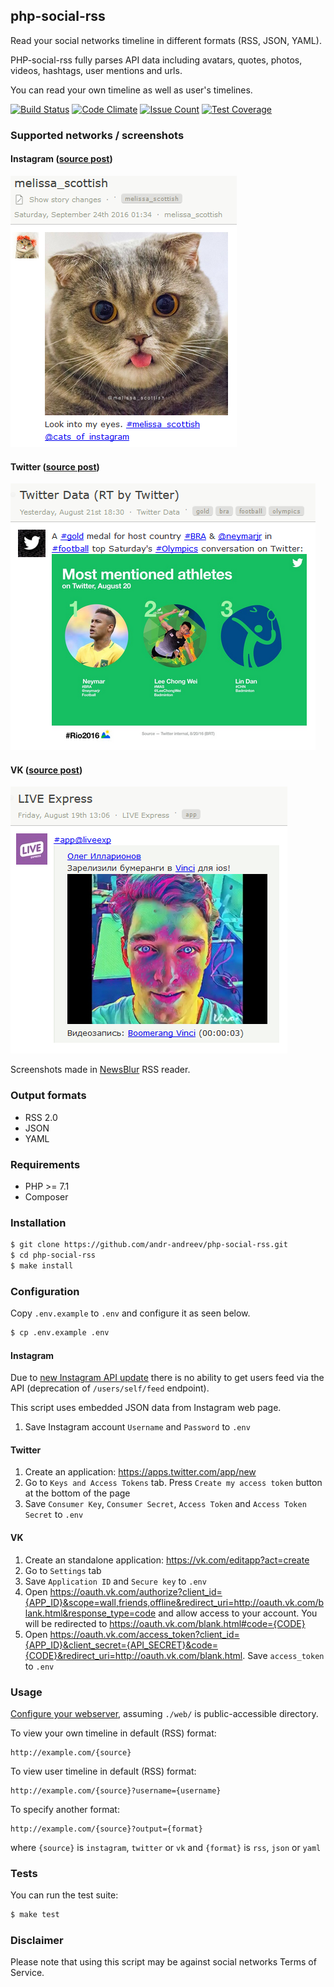 ## php-social-rss
Read your social networks timeline in different formats (RSS, JSON, YAML).

PHP-social-rss fully parses API data including avatars, quotes, photos, videos, hashtags, user mentions and urls.

You can read your own timeline as well as user's timelines.

[![Build Status](https://travis-ci.org/andr-andreev/php-social-rss.svg?branch=master)](https://travis-ci.org/andr-andreev/php-social-rss)
[![Code Climate](https://codeclimate.com/github/andr-andreev/php-social-rss/badges/gpa.svg)](https://codeclimate.com/github/andr-andreev/php-social-rss)
[![Issue Count](https://codeclimate.com/github/andr-andreev/php-social-rss/badges/issue_count.svg)](https://codeclimate.com/github/andr-andreev/php-social-rss)
[![Test Coverage](https://codeclimate.com/github/andr-andreev/php-social-rss/badges/coverage.svg)](https://codeclimate.com/github/andr-andreev/php-social-rss/coverage)

### Supported networks / screenshots
#### Instagram ([source post](https://www.instagram.com/p/BKtyKb8BNSW/))
![Instagram](screenshots/instagram.png?raw=true "Instagram")

#### Twitter ([source post](https://twitter.com/TwitterData/status/767372163431018496))
![Twitter](screenshots/twitter.png?raw=true "Twitter")

#### VK ([source post](https://vk.com/wall-32295218_365558))
![VK](screenshots/vk.png?raw=true "VK")

Screenshots made in [NewsBlur](https://newsblur.com/) RSS reader.

### Output formats
* RSS 2.0
* JSON
* YAML

### Requirements
* PHP >= 7.1
* Composer

### Installation
```bash
$ git clone https://github.com/andr-andreev/php-social-rss.git
$ cd php-social-rss
$ make install
```

### Configuration
Copy `.env.example` to `.env` and configure it as seen below.
```bash
$ cp .env.example .env
```
#### Instagram
Due to [new Instagram API update](https://www.instagram.com/developer/changelog/) there is no ability to get users feed via the API (deprecation of `/users/self/feed` endpoint).

This script uses embedded JSON data from Instagram web page.

1. Save Instagram account `Username` and `Password` to `.env`

#### Twitter
1. Create an application: https://apps.twitter.com/app/new
2. Go to `Keys and Access Tokens` tab. Press `Create my access token` button at the bottom of the page
3. Save `Consumer Key`, `Consumer Secret`, `Access Token` and `Access Token Secret` to `.env`

#### VK
1. Create an standalone application: https://vk.com/editapp?act=create
2. Go to `Settings` tab
3. Save `Application ID` and `Secure key` to `.env`
4. Open https://oauth.vk.com/authorize?client_id={APP_ID}&scope=wall,friends,offline&redirect_uri=http://oauth.vk.com/blank.html&response_type=code and allow access to your account. You will be redirected to https://oauth.vk.com/blank.html#code={CODE}
5. Open https://oauth.vk.com/access_token?client_id={APP_ID}&client_secret={API_SECRET}&code={CODE}&redirect_uri=http://oauth.vk.com/blank.html. Save `access_token` to `.env`

### Usage ###
[Configure your webserver](https://www.slimframework.com/docs/start/web-servers.html), assuming `./web/` is public-accessible directory.

To view your own timeline in default (RSS) format:
```
http://example.com/{source}
```
To view user timeline in default (RSS) format:
```
http://example.com/{source}?username={username}
```
To specify another format:
```
http://example.com/{source}?output={format}
```
where `{source}` is `instagram`, `twitter` or `vk` and `{format}` is `rss`, `json` or `yaml`

### Tests ###
You can run the test suite:
```bash
$ make test
```

### Disclaimer ###
Please note that using this script may be against social networks Terms of Service.

